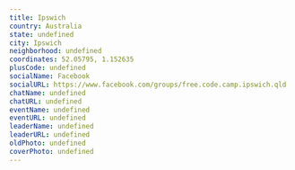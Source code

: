 ```yaml
---
title: Ipswich
country: Australia
state: undefined
city: Ipswich
neighborhood: undefined
coordinates: 52.05795, 1.152635
plusCode: undefined
socialName: Facebook
socialURL: https://www.facebook.com/groups/free.code.camp.ipswich.qld
chatName: undefined
chatURL: undefined
eventName: undefined
eventURL: undefined
leaderName: undefined
leaderURL: undefined
oldPhoto: undefined
coverPhoto: undefined
---
```


